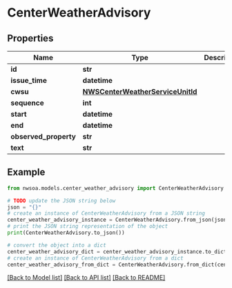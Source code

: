 # CenterWeatherAdvisory


## Properties

Name | Type | Description | Notes
------------ | ------------- | ------------- | -------------
**id** | **str** |  | [optional] 
**issue_time** | **datetime** |  | [optional] 
**cwsu** | [**NWSCenterWeatherServiceUnitId**](NWSCenterWeatherServiceUnitId.md) |  | [optional] 
**sequence** | **int** |  | [optional] 
**start** | **datetime** |  | [optional] 
**end** | **datetime** |  | [optional] 
**observed_property** | **str** |  | [optional] 
**text** | **str** |  | [optional] 

## Example

```python
from nwsoa.models.center_weather_advisory import CenterWeatherAdvisory

# TODO update the JSON string below
json = "{}"
# create an instance of CenterWeatherAdvisory from a JSON string
center_weather_advisory_instance = CenterWeatherAdvisory.from_json(json)
# print the JSON string representation of the object
print(CenterWeatherAdvisory.to_json())

# convert the object into a dict
center_weather_advisory_dict = center_weather_advisory_instance.to_dict()
# create an instance of CenterWeatherAdvisory from a dict
center_weather_advisory_from_dict = CenterWeatherAdvisory.from_dict(center_weather_advisory_dict)
```
[[Back to Model list]](../README.md#documentation-for-models) [[Back to API list]](../README.md#documentation-for-api-endpoints) [[Back to README]](../README.md)


